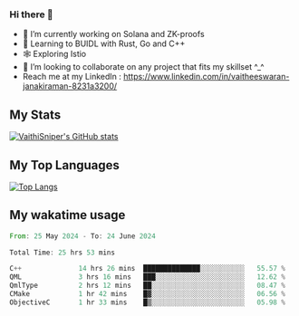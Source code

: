 ### Hi there 👋

- 🔭 I’m currently working on Solana and ZK-proofs
- 📖 Learning to BUIDL with Rust, Go and C++
- 🕸️ Exploring Istio
- 👯 I’m looking to collaborate on any project that fits my skillset ^_^
- Reach me at my LinkedIn : https://www.linkedin.com/in/vaitheeswaran-janakiraman-8231a3200/

## My Stats
[![VaithiSniper's GitHub stats](https://github-readme-stats.vercel.app/api?username=VaithiSniper&hide=stars&theme=radical)](https://github.com/anuraghazra/github-readme-stats)

## My Top Languages

[![Top Langs](https://github-readme-stats.vercel.app/api/top-langs/?username=VaithiSniper&layout=compact)](https://github.com/anuraghazra/github-readme-stats)

## My wakatime usage

<!--START_SECTION:waka-->

```rust
From: 25 May 2024 - To: 24 June 2024

Total Time: 25 hrs 53 mins

C++              14 hrs 26 mins  ██████████████░░░░░░░░░░░   55.57 %
QML              3 hrs 16 mins   ███░░░░░░░░░░░░░░░░░░░░░░   12.62 %
QmlType          2 hrs 12 mins   ██░░░░░░░░░░░░░░░░░░░░░░░   08.47 %
CMake            1 hr 42 mins    █▓░░░░░░░░░░░░░░░░░░░░░░░   06.56 %
ObjectiveC       1 hr 33 mins    █▒░░░░░░░░░░░░░░░░░░░░░░░   05.98 %
```

<!--END_SECTION:waka-->
